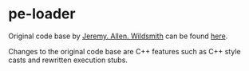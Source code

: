 # pe-loader

Original code base by [Jeremy. Allen. Wildsmith](https://github.com/JeremyWildsmith) can be found [here](https://github.com/JeremyWildsmith/PELoader).

Changes to the original code base are C++ features such as C++ style casts and rewritten execution stubs.
